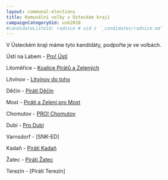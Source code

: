 ```yaml
---
layout: communal-elections
title: Komunální volby v Ústeckém kraji
campaignCategoryUid: usk2018
#candidateListUid: radnice # uid z `_candidates/radnice.md`
---
```


V Ústeckém kraji máme tyto kandidáty, podpořte je ve volbách.

Ústí na Labem - [Pro! Ústí](http://www.planprousti.cz/)

Litoměřice - [Koalice Pirátů a Zelených](https://litomericko.pirati.cz/)

Litvínov - [Litvínov do toho](https://www.litvinovdotoho.cz/inpage/kandiduji-za-nas/)

Děčín - [Piráti Děčín](http://www.piratidecin.cz/kandidatka)

Most - [Piráti a Zelení pro Most](http://piratiazelenipromost.cz/)

Chomutov - [PRO! Chomutov](http://www.procv.cz/#kandidatka)

Dubí - [Pro Dubí](https://www.facebook.com/PRO-Dub%C3%AD-2088015821455116)

Varnsdorf - [SNK-ED]

Kadaň - [Piráti Kadaň](http://www.piratikadan.cz/index.html#team)

Žatec - [Piráti Žatec](https://www.facebook.com/PiratiZatec)

Terezín - [Piráti Terezín]
